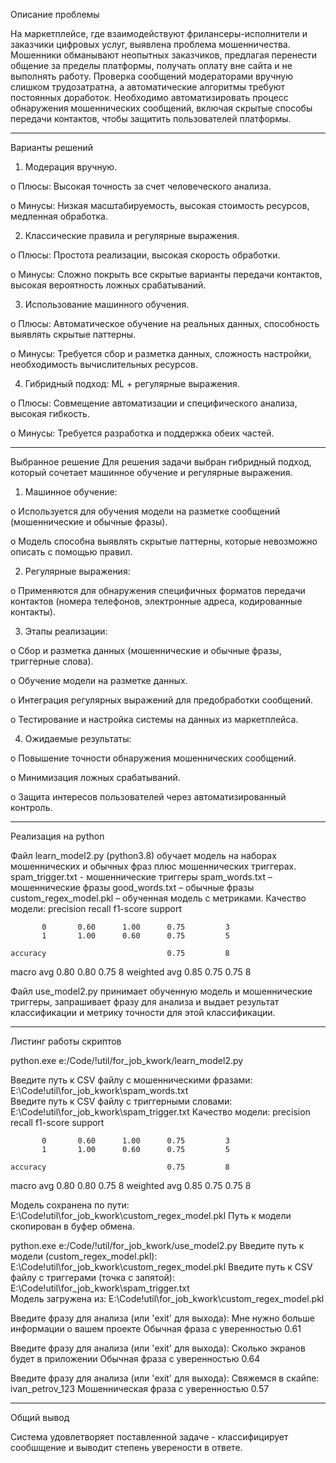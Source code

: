 Описание проблемы

На маркетплейсе, где взаимодействуют фрилансеры-исполнители и заказчики цифровых услуг, выявлена проблема мошенничества. Мошенники обманывают неопытных заказчиков, предлагая перенести общение за пределы платформы, получать оплату вне сайта и не выполнять работу. Проверка сообщений модераторами вручную слишком трудозатратна, а автоматические алгоритмы требуют постоянных доработок.
Необходимо автоматизировать процесс обнаружения мошеннических сообщений, включая скрытые способы передачи контактов, чтобы защитить пользователей платформы.
________________________________________
Варианты решений

1.	Модерация вручную.

o	Плюсы: Высокая точность за счет человеческого анализа.

o	Минусы: Низкая масштабируемость, высокая стоимость ресурсов, медленная обработка.

2.	Классические правила и регулярные выражения.

o	Плюсы: Простота реализации, высокая скорость обработки.

o	Минусы: Сложно покрыть все скрытые варианты передачи контактов, высокая вероятность ложных срабатываний.

3.	Использование машинного обучения.

o	Плюсы: Автоматическое обучение на реальных данных, способность выявлять скрытые паттерны.

o	Минусы: Требуется сбор и разметка данных, сложность настройки, необходимость вычислительных ресурсов.

4.	Гибридный подход: ML + регулярные выражения.

o	Плюсы: Совмещение автоматизации и специфического анализа, высокая гибкость.

o	Минусы: Требуется разработка и поддержка обеих частей.

________________________________________
Выбранное решение
Для решения задачи выбран гибридный подход, который сочетает машинное обучение и регулярные выражения.

1.	Машинное обучение:

o	Используется для обучения модели на разметке сообщений (мошеннические и обычные фразы).

o	Модель способна выявлять скрытые паттерны, которые невозможно описать с помощью правил.

2.	Регулярные выражения:

o	Применяются для обнаружения специфичных форматов передачи контактов (номера телефонов, электронные адреса, кодированные контакты).

3.	Этапы реализации:

o	Сбор и разметка данных (мошеннические и обычные фразы, триггерные слова).

o	Обучение модели на разметке данных.

o	Интеграция регулярных выражений для предобработки сообщений.

o	Тестирование и настройка системы на данных из маркетплейса.

4.	Ожидаемые результаты:

o	Повышение точности обнаружения мошеннических сообщений.

o	Минимизация ложных срабатываний.

o	Защита интересов пользователей через автоматизированный контроль.

________________________________________
Реализация на python

Файл learn_model2.py (python3.8) обучает модель на наборах мошеннических и обычных фраз плюс мошеннических триггерах.
spam_trigger.txt - мошеннические триггеры
spam_words.txt – мошеннические фразы
good_words.txt – обычные фразы
custom_regex_model.pkl – обученная модель с метриками.
Качество модели:
              precision    recall  f1-score   support

           0       0.60      1.00      0.75         3
           1       1.00      0.60      0.75         5

    accuracy                           0.75         8
   macro avg       0.80      0.80      0.75         8
weighted avg       0.85      0.75      0.75         8

Файл use_model2.py принимает обученную модель и мошеннические триггеры, запрашивает фразу для анализа и выдает результат классификации и метрику точности для этой классификации.

________________________________________
Листинг работы скриптов

python.exe e:/Code/!util/for_job_kwork/learn_model2.py

Введите путь к CSV файлу с мошенническими фразами: E:\Code\!util\for_job_kwork\spam_words.txt   
Введите путь к CSV файлу с триггерными словами: E:\Code\!util\for_job_kwork\spam_trigger.txt
Качество модели:
              precision    recall  f1-score   support

           0       0.60      1.00      0.75         3
           1       1.00      0.60      0.75         5

    accuracy                           0.75         8
   macro avg       0.80      0.80      0.75         8
weighted avg       0.85      0.75      0.75         8

Модель сохранена по пути: E:\Code\!util\for_job_kwork\custom_regex_model.pkl
Путь к модели скопирован в буфер обмена.



python.exe e:/Code/!util/for_job_kwork/use_model2.py
Введите путь к модели (custom_regex_model.pkl): E:\Code\!util\for_job_kwork\custom_regex_model.pkl
Введите путь к CSV файлу с триггерами (точка с запятой): E:\Code\!util\for_job_kwork\spam_trigger.txt       
Модель загружена из: E:\Code\!util\for_job_kwork\custom_regex_model.pkl

Введите фразу для анализа (или 'exit' для выхода): Мне нужно больше информации о вашем проекте
Обычная фраза с уверенностью 0.61

Введите фразу для анализа (или 'exit' для выхода): Сколько экранов будет в приложении
Обычная фраза с уверенностью 0.64

Введите фразу для анализа (или 'exit' для выхода): Свяжемся в скайпе: ivan_petrov_123
Мошенническая фраза с уверенностью 0.57

________________________________________
Общий вывод

Система удовлетворяет поставленной задаче - классифицирует сообшщение и выводит степень уверености в ответе.
